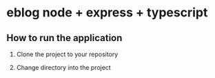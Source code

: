 # eblog node + express + typescript

## How to run the application

1. Clone the project to your repository

2. Change directory into the project
